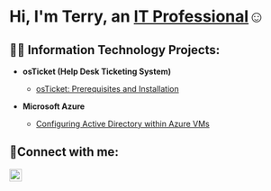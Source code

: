 <h1>Hi, I'm  Terry, an <a href="https://www.linkedin.com/in/terry-gray-842623267?utm_source=share&utm_campaign=share_via&utm_content=profile&utm_">IT Professional</a>☺</h1>

<h2>👨‍💻 Information Technology Projects:</h2>

- <b>osTicket (Help Desk Ticketing System)</b>
  - [osTicket: Prerequisites and Installation](https://github.com/joshmadakorcc/osticket-prereqs)

 
- <b>Microsoft Azure</b>
  - [Configuring Active Directory within Azure VMs](https://github.com/joshmadakorcc/configure-ad)


<h2>🤳Connect with me:</h2>


[<img align="left" alt="Josh | LinkedIn" width="22px" src="https://cdn.jsdelivr.net/npm/simple-icons@v3/icons/linkedin.svg" />][linkedin]



[linkedin]: https://www.linkedin.com/in/terry-gray-842623267?utm_source=share&utm_campaign=share_via&utm_content=profile&utm_
